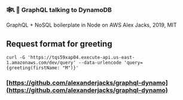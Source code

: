 ### 🕸📞 📇 GraphQL talking to DynamoDB
GraphQL + NoSQL boilerplate in Node on AWS
Alex Jacks, 2019, MIT

## Request format for greeting

```curl -G 'https://tqs59xap04.execute-api.us-east-1.amazonaws.com/dev/query' --data-urlencode 'query={greeting(firstName: "M")}'```

### [https://github.com/alexanderjacks/graphql-dynamo](https://github.com/alexanderjacks/graphql-dynamo)